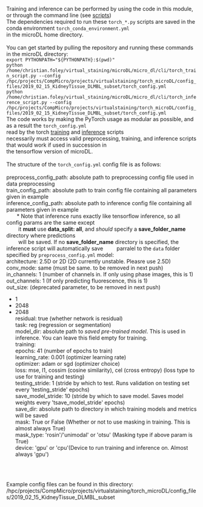 Training and inference can be performed by using the code in this module, or through the command line (see [scripts](../cli/))<br>
The dependencies required to run these ```torch_*.py``` scripts are saved in the conda environment ```torch_conda_environment.yml``` <br>
in the microDL home directory. <br>
<br>
You can get started by pulling the repository and running these commands in the microDL directory:<br>
```export PYTHONPATH="${PYTHONPATH}:$(pwd)"``` <br>
```python /home/christian.foley/virtual_staining/microDL/micro_dl/cli/torch_train_script.py --config /hpc/projects/CompMicro/projects/virtualstaining/torch_microDL/config_files/2019_02_15_KidneyTissue_DLMBL_subset/torch_config.yml```<br>
```python /home/christian.foley/virtual_staining/microDL/micro_dl/cli/torch_inference_script.py --config /hpc/projects/CompMicro/projects/virtualstaining/torch_microDL/config_files/2019_02_15_KidneyTissue_DLMBL_subset/torch_config.yml```<br>
The code works by making the PyTorch usage as modular as possible, and as a result the ```torch_config.yml```<br>
read by the torch [training](../cli/torch_train_script.py) and [inference](../cli/torch_inference_script.py) scripts <br>
necessarily must access valid preprocessing, training, and inference scripts that would work if used in succession in <br>
the tensorflow version of microDL. <br>
<br>
The structure of the ```torch_config.yml``` config file is as follows: <br>
<br>
preprocess_config_path: absolute path to preprocessing config file used in data preprocessing <br>
train_config_path: absolute path to train config file containing all parameters given in example <br>
inference_config_path: absolute path to inference config file containing all parameters given in example <br>
&nbsp;&nbsp;&nbsp;&nbsp;&nbsp;&nbsp;&nbsp;* Note that inference runs exactly like tensorflow inference, so all config params are the same except <br> 
&nbsp;&nbsp;&nbsp;&nbsp;&nbsp;&nbsp;&nbsp; it **must** use **data_split: all**, and *should* specify a **save_folder_name** directory where predictions  <br>
&nbsp;&nbsp;&nbsp;&nbsp;&nbsp;&nbsp;&nbsp; will be saved. If no **save_folder_name** directory is specified, the inference script will automatically save
&nbsp;&nbsp;&nbsp;&nbsp;&nbsp;&nbsp;&nbsp; parralel to the ```data``` folder specified by ```preprocess_config.yml```
model: <br>
  architecture: 2.5D or 2D (2D currently unstable. Pleasre use 2.5D)<br>
  conv_mode: same (must be same. to be removed in next push) <br>
  in_channels: 1 (number of channels in. If only using phase images, this is 1)<br>
  out_channels: 1 (If only predicting fluorescence, this is 1)<br>
  out_size: (deprecated parameter, to be removed in next push) <br>
  - 1 <br>
  - 2048 <br>
  - 2048 <br>
  residual: true (whether network is residual)<br>
  task: reg (regression or segmentation)<br>
  model_dir: absolute path to *saved pre-trained model*. This is used in inference. You can leave this field empty for training.<br>
training: <br>
  epochs: 41 (number of epochs to train)<br>
  learning_rate: 0.001 (optimizer learning rate)<br>
  optimizer: adam or sgd (optimizer choice)<br>
  loss: mse, l1, cossim (cosine similarity), cel (cross entropy) (loss type to use for training and testing)<br>
  testing_stride: 1 (stride by which to test. Runs validation on testing set every 'testing_stride' epochs) <br>
  save_model_stride: 10 (stride by which to save model. Saves model weights every 'tsave_model_stride' epochs)<br> 
  save_dir: absolute path to directory in which training models and metrics will be saved<br>
  mask: True or False (Whether or not to use masking in training. This is almost always True)<br>
  mask_type: 'rosin'/'unimodal' or 'otsu' (Masking type if above param is True)<br>
  device: 'gpu' or 'cpu'(Device to run training and inference on. Almost always 'gpu')<br>
  <br>
  <br>

Example config files can be found in this directory:
/hpc/projects/CompMicro/projects/virtualstaining/torch_microDL/config_files/2019_02_15_KidneyTissue_DLMBL_subset